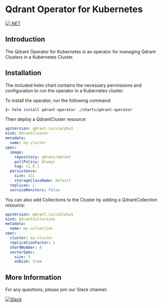 # Qdrant Operator for Kubernetes
[![.NET](https://github.com/qdrant-operator/qdrant-operator/actions/workflows/main.yml/badge.svg)](https://github.com/qdrant-operator/qdrant-operator/actions/workflows/main.yml)
## Introduction
The Qdrant Operator for Kubernetes is an operator for managing Qdrant Clusters in a Kubernetes Cluster. 

## Installation
The included helm chart contains the necessary permissions and configuration to run the operator in a Kubernetes cluster.

To install the operator, run the following command:
```sh
$> helm install qdrant-operator ./charts/qdrant-operator
```

Then deploy a QdrantCluster resource:
```yaml
apiVersion: qdrant.io/v1alpha1
kind: QdrantCluster
metadata:
  name: my-cluster
spec:
  image:
    repository: qdrant/qdrant
    pullPolicy: Always
    tag: v1.6.1
  persistence:
    size: 1Gi
    storageClassName: default
  replicas: 1
  serviceMonitors: false
```

You can also add Collections to the Cluster by adding a QdrantCollection resource:
```yaml
apiVersion: qdrant.io/v1alpha1
kind: QdrantCollection
metadata:
  name: my-collection
spec:
  cluster: my-cluster
  replicationFactor: 1
  shardNumber: 4
  vectorSpec:
    size: 5
    onDisk: true
```

## More Information

For any questions, please join our Slack channel:

[![Slack](https://img.shields.io/badge/Slack-4A154B?style=for-the-badge&logo=slack&logoColor=white)](https://communityinviter.com/apps/qdrantoperator/invite)
